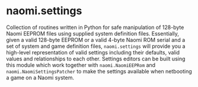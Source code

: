 # naomi.settings

Collection of routines written in Python for safe manipulation of 128-byte
Naomi EEPROM files using supplied system definition files. Essentially, given
a valid 128-byte EEPROM or a valid 4-byte Naomi ROM serial and a set of system
and game definition files, `naomi.settings` will provide you a high-level
representation of valid settings including their defaults, valid values and
relationships to each other. Settings editors can be built using this module
which work together with `naomi.NaomiEEPRom` and `naomi.NaomiSettingsPatcher`
to make the settings available when netbooting a game on a Naomi system.
